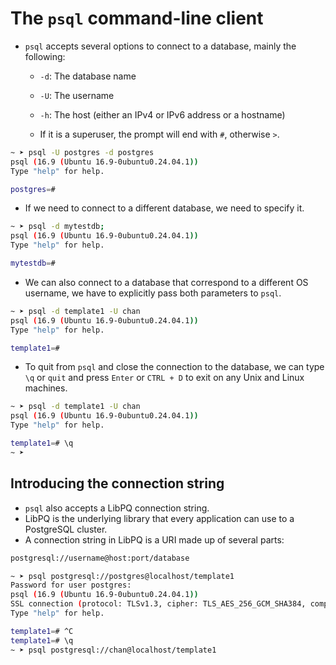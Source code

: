# The `psql` command-line client

- `psql` accepts several options to connect to a database, mainly the following:

  - `-d`: The database name

  - `-U`: The username

  - `-h`: The host (either an IPv4 or IPv6 address or a hostname)
  - If it is a superuser, the prompt will end with `#`, otherwise `>`.

```bash
~ ➤ psql -U postgres -d postgres
psql (16.9 (Ubuntu 16.9-0ubuntu0.24.04.1))
Type "help" for help.

postgres=#
```

- If we need to connect to a different database, we need to specify it.

```bash
~ ➤ psql -d mytestdb;
psql (16.9 (Ubuntu 16.9-0ubuntu0.24.04.1))
Type "help" for help.

mytestdb=#
```

- We can also connect to a database that correspond to a different OS username, we have to explicitly pass both parameters to `psql`.

```bash
~ ➤ psql -d template1 -U chan
psql (16.9 (Ubuntu 16.9-0ubuntu0.24.04.1))
Type "help" for help.

template1=#
```

- To quit from `psql` and close the connection to the database, we can type `\q` or `quit` and press `Enter` or `CTRL + D` to exit on any Unix and Linux machines.

```bash
~ ➤ psql -d template1 -U chan
psql (16.9 (Ubuntu 16.9-0ubuntu0.24.04.1))
Type "help" for help.

template1=# \q
~ ➤
```

## Introducing the connection string

- `psql` also accepts a LibPQ connection string.
- LibPQ is the underlying library that every application can use to a PostgreSQL cluster.
- A connection string in LibPQ is a URI made up of several parts:

```bash
postgresql://username@host:port/database
```

```bash
~ ➤ psql postgresql://postgres@localhost/template1
Password for user postgres:
psql (16.9 (Ubuntu 16.9-0ubuntu0.24.04.1))
SSL connection (protocol: TLSv1.3, cipher: TLS_AES_256_GCM_SHA384, compression: off)
Type "help" for help.

template1=# ^C
template1=# \q
~ ➤ psql postgresql://chan@localhost/template1
```

